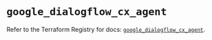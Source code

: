 # `google_dialogflow_cx_agent`

Refer to the Terraform Registry for docs: [`google_dialogflow_cx_agent`](https://registry.terraform.io/providers/drfaust92/google/4.16.4/docs/resources/dialogflow_cx_agent).
